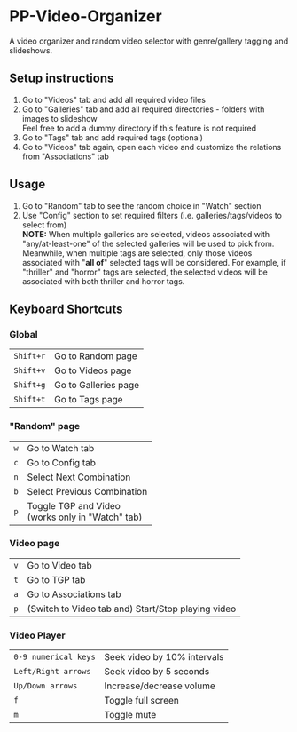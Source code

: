 # PP-Video-Organizer

A video organizer and random video selector with genre/gallery tagging and slideshows.

## Setup instructions

1. Go to "Videos" tab and add all required video files
2. Go to "Galleries" tab and add all required directories - folders with images to slideshow<br/>
   Feel free to add a dummy directory if this feature is not required
3. Go to "Tags" tab and add required tags (optional)
4. Go to "Videos" tab again, open each video and customize the relations from "Associations" tab

## Usage

1. Go to "Random" tab to see the random choice in "Watch" section
2. Use "Config" section to set required filters (i.e. galleries/tags/videos to select from)<br/>
   **NOTE:** When multiple galleries are selected, videos associated with "any/at-least-one" of the selected galleries will be used to pick from.<br/>
   Meanwhile, when multiple tags are selected, only those videos associated with "**all of**" selected tags will be considered.
   For example, if "thriller" and "horror" tags are selected, the selected videos will be associated with both thriller and horror tags.

## Keyboard Shortcuts

### Global

|           |                      |
| --------- | -------------------- |
| `Shift+r` | Go to Random page    |
| `Shift+v` | Go to Videos page    |
| `Shift+g` | Go to Galleries page |
| `Shift+t` | Go to Tags page      |

### "Random" page

|     |                                                      |
| --- | ---------------------------------------------------- |
| `w` | Go to Watch tab                                      |
| `c` | Go to Config tab                                     |
| `n` | Select Next Combination                              |
| `b` | Select Previous Combination                          |
| `p` | Toggle TGP and Video<br/>(works only in "Watch" tab) |

### Video page

|     |                                                    |
| --- | -------------------------------------------------- |
| `v` | Go to Video tab                                    |
| `t` | Go to TGP tab                                      |
| `a` | Go to Associations tab                             |
| `p` | (Switch to Video tab and) Start/Stop playing video |

### Video Player

|                      |                             |
| -------------------- | --------------------------- |
| `0-9 numerical keys` | Seek video by 10% intervals |
| `Left/Right arrows`  | Seek video by 5 seconds     |
| `Up/Down arrows`     | Increase/decrease volume    |
| `f`                  | Toggle full screen          |
| `m`                  | Toggle mute                 |
